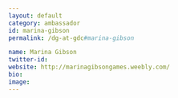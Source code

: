 ```yaml
---
layout: default
category: ambassador
id: marina-gibson
permalink: /dg-at-gdc#marina-gibson

name: Marina Gibson
twitter-id:
website: http://marinagibsongames.weebly.com/
bio:
image:
---
```

